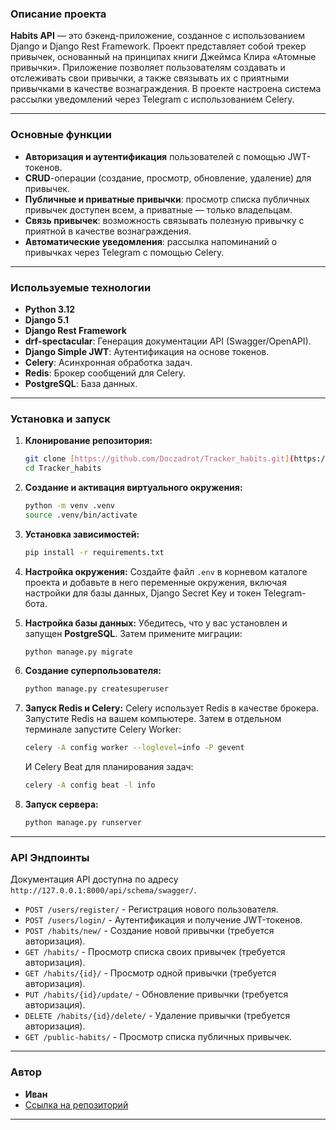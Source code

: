 
### Описание проекта
**Habits API** — это бэкенд-приложение, созданное с использованием Django и Django Rest Framework. Проект представляет собой трекер привычек, основанный на принципах книги Джеймса Клира «Атомные привычки». Приложение позволяет пользователям создавать и отслеживать свои привычки, а также связывать их с приятными привычками в качестве вознаграждения. В проекте настроена система рассылки уведомлений через Telegram с использованием Celery.

---

### Основные функции
-   **Авторизация и аутентификация** пользователей с помощью JWT-токенов.
-   **CRUD**-операции (создание, просмотр, обновление, удаление) для привычек.
-   **Публичные и приватные привычки**: просмотр списка публичных привычек доступен всем, а приватные — только владельцам.
-   **Связь привычек**: возможность связывать полезную привычку с приятной в качестве вознаграждения.
-   **Автоматические уведомления**: рассылка напоминаний о привычках через Telegram с помощью Celery.

---

### Используемые технологии
-   **Python 3.12**
-   **Django 5.1**
-   **Django Rest Framework**
-   **drf-spectacular**: Генерация документации API (Swagger/OpenAPI).
-   **Django Simple JWT**: Аутентификация на основе токенов.
-   **Celery**: Асинхронная обработка задач.
-   **Redis**: Брокер сообщений для Celery.
-   **PostgreSQL**: База данных.

---

### Установка и запуск

1.  **Клонирование репозитория:**
    ```bash
    git clone [https://github.com/Doczadrot/Tracker_habits.git](https://github.com/Doczadrot/Tracker_habits.git)
    cd Tracker_habits
    ```

2.  **Создание и активация виртуального окружения:**
    ```bash
    python -m venv .venv
    source .venv/bin/activate
    ```

3.  **Установка зависимостей:**
    ```bash
    pip install -r requirements.txt
    ```

4.  **Настройка окружения:**
    Создайте файл `.env` в корневом каталоге проекта и добавьте в него переменные окружения, включая настройки для базы данных, Django Secret Key и токен Telegram-бота.

5.  **Настройка базы данных:**
    Убедитесь, что у вас установлен и запущен **PostgreSQL**. Затем примените миграции:
    ```bash
    python manage.py migrate
    ```

6.  **Создание суперпользователя:**
    ```bash
    python manage.py createsuperuser
    ```

7.  **Запуск Redis и Celery:**
    Celery использует Redis в качестве брокера. Запустите Redis на вашем компьютере.
    Затем в отдельном терминале запустите Celery Worker:
    ```bash
    celery -A config worker --loglevel=info -P gevent
    ```
    И Celery Beat для планирования задач:
    ```bash
    celery -A config beat -l info
    ```

8.  **Запуск сервера:**
    ```bash
    python manage.py runserver
    ```

---

### API Эндпоинты

Документация API доступна по адресу `http://127.0.0.1:8000/api/schema/swagger/`.

-   `POST /users/register/` - Регистрация нового пользователя.
-   `POST /users/login/` - Аутентификация и получение JWT-токенов.
-   `POST /habits/new/` - Создание новой привычки (требуется авторизация).
-   `GET /habits/` - Просмотр списка своих привычек (требуется авторизация).
-   `GET /habits/{id}/` - Просмотр одной привычки (требуется авторизация).
-   `PUT /habits/{id}/update/` - Обновление привычки (требуется авторизация).
-   `DELETE /habits/{id}/delete/` - Удаление привычки (требуется авторизация).
-   `GET /public-habits/` - Просмотр списка публичных привычек.

---

### Автор

-   **Иван**
-   [Ссылка на репозиторий](https://github.com/Doczadrot/Tracker_habits.git)

---
